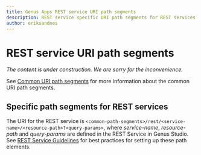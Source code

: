 ```yaml
---
title: Genus Apps REST service URI path segments
description: REST service specific URI path segments for REST services exposed by Genus Apps. Guidelines for building REST services.
author: eriksandnes
---
```

# REST service URI path segments

_The content is under construction. We are sorry for the inconvenience._

See [Common URI path segments](../common-uri-path-segments.md) for more information about the common URI path segments.

## Specific path segments for REST services
The URI for the REST service is `<common-path-segments>/rest/<service-name>/<resource-path>?<query-params>`, where _service-name_, _resource-path_ and _query-params_ are defined in the REST Service in Genus Studio. See [REST Service Guidelines](../../../guidelines-and-best-practices/rest-service-guidelines.md) for best practices for setting up these path elements.

